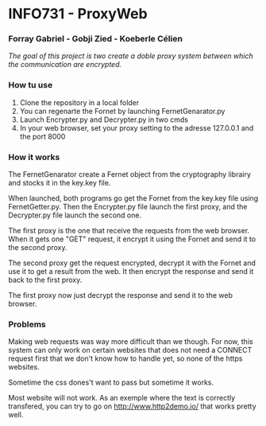 # INFO731 - ProxyWeb
### Forray Gabriel - Gobji Zied - Koeberle Célien 
  

*The goal of this project is two create a doble proxy system between which the communication are encrypted.*

### **How tu use**

1. Clone the repository in a local folder
2. You can regenarte the Fornet by launching FernetGenarator.py
3. Launch Encrypter.py and Decrypter.py in two cmds
4. In your web browser, set your proxy setting to the adresse 127.0.0.1 and the port 8000

### **How it works**

The FernetGenarator create a Fernet object from the cryptography librairy and stocks it in the key.key file.  

When launched, both programs go get the Fornet from the key.key file using FernetGetter.py. Then the Encrypter.py file launch the first proxy, and the Decrypter.py file launch the second one.  

The first proxy is the one that receive the requests from the web browser. When it gets one "GET" request, it encrypt it using the Fornet and send it to the second proxy.  

The second proxy get the request encrypted, decrypt it with the Fornet and use it to get a result from the web. It then encrypt the response and send it back to the first proxy.  

The first proxy now just decrypt the response and send it to the web browser.  

### **Problems**
Making web requests was way more difficult than we though. For now, this system can only work on certain websites that does not need a CONNECT request first that we don't know how to handle yet, so none of the https websites.  

Sometime the css dones't want to pass but sometime it works.  

Most website will not work. As an exemple where the text is correctly transfered, you can try to go on http://www.http2demo.io/ that works pretty well.
